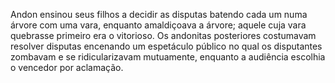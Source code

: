 ﻿Andon ensinou seus filhos a decidir as disputas  batendo cada um numa árvore com uma vara, enquanto amaldiçoava a árvore; aquele cuja vara quebrasse primeiro era o vitorioso. Os andonitas posteriores costumavam resolver disputas encenando um espetáculo público no qual os disputantes zombavam e se ridicularizavam mutuamente, enquanto a audiência escolhia o vencedor por aclamação.